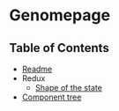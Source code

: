 # Genomepage

## Table of Contents

- [Readme](/README.md)
- Redux
  - [Shape of the state](/docs/redux/state.md)
- [Component tree](./component-tree.md)
